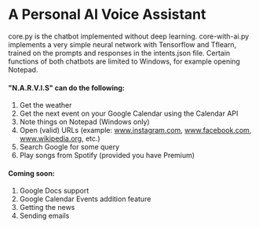 # A Personal AI Voice Assistant

core.py is the chatbot implemented without deep learning. core-with-ai.py implements a very simple neural network with Tensorflow and Tflearn, trained on the prompts and responses in the intents.json file. Certain functions of both chatbots are limited to Windows, for example opening Notepad. 

#### "N.A.R.V.I.S" can do the following:

1. Get the weather
2. Get the next event on your Google Calendar using the Calendar API
3. Note things on Notepad (Windows only)
4. Open (valid) URLs (example: www.instagram.com, www.facebook.com, www.wikipedia.org, etc.)
5. Search Google for some query
6. Play songs from Spotify (provided you have Premium)

#### Coming soon:
1. Google Docs support
2. Google Calendar Events addition feature
3. Getting the news
4. Sending emails
